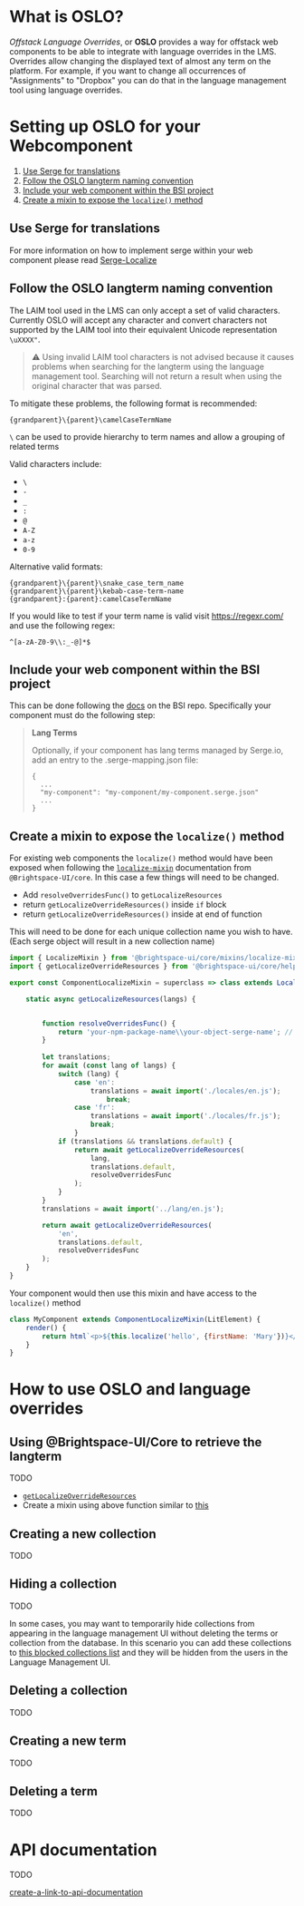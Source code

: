 # What is OSLO?
*Offstack Language Overrides*, or **OSLO** provides a way for offstack web components to be able to integrate with language overrides in the LMS. Overrides allow changing the displayed text of almost any term on the platform. For example, if you want to change all occurrences of "Assignments" to "Dropbox" you can do that in the language management tool using language overrides.


# Setting up OSLO for your Webcomponent

  1. [Use Serge for translations](#use-serge-for-translations)
  2. [Follow the OSLO langterm naming convention](#follow-the-oslo-langterm-naming-convention)
  3. [Include your web component within the BSI project](#include-your-web-component-within-the-bsi-project)
  4. [Create a mixin to expose the `localize()` method](#create-a-mixin-to-expose-the-localize-method)
## Use Serge for translations
For more information on how to implement serge within your web component please read [Serge-Localize](https://docs.dev.d2l/index.php/Serge-Localize)
## Follow the OSLO langterm naming convention
The LAIM tool used in the LMS can only accept a set of valid characters. Currently OSLO will accept any character and convert characters not supported by the LAIM tool into their equivalent Unicode representation `\uXXXX"`.


> :warning: Using invalid LAIM tool characters is not advised because it causes problems when searching for the langterm using the language management tool. Searching will not return a result when using the original character that was parsed.

To mitigate these problems, the following format is recommended:
```
{grandparent}\{parent}\camelCaseTermName
```
`\` can be used to provide hierarchy to term names and allow a grouping of related terms

Valid characters include:
- `\`
- `-`
- `_`
- `:`
- `@`
- `A-Z`
- `a-z`
- `0-9`

Alternative valid formats:
```
{grandparent}\{parent}\snake_case_term_name
{grandparent}\{parent}\kebab-case-term-name
{grandparent}:{parent}:camelCaseTermName
```

If you would like to test if your term name is valid visit https://regexr.com/ and use the following regex:
```
^[a-zA-Z0-9\\:_-@]*$
```

## Include your web component within the BSI project
This can be done following the [docs](https://github.com/Brightspace/brightspace-integration/blob/master/docs/web-components.md) on the BSI repo.
Specifically your component must do the following step:
> **Lang Terms**
> 
> Optionally, if your component has lang terms managed by Serge.io, add an entry to the .serge-mapping.json file:
> ```
> {
>   ...
>   "my-component": "my-component/my-component.serge.json"
>   ...
> }
> ```

## Create a mixin to expose the `localize()` method

For existing web components the `localize()` method would have been exposed when following the [`localize-mixin`](https://github.com/BrightspaceUI/core/blob/master/mixins/localize-mixin.md) documentation from `@Brightspace-UI/core`. In this case a few things will need to be changed.
- Add `resolveOverridesFunc()` to `getLocalizeResources`
- return `getLocalizeOverrideResources()` inside `if` block
- return `getLocalizeOverrideResources()` inside at end of function

This will need to be done for each unique collection name you wish to have. (Each serge object will result in a new collection name)

```javascript
import { LocalizeMixin } from '@brightspace-ui/core/mixins/localize-mixin.js';
import { getLocalizeOverrideResources } from '@brightspace-ui/core/helpers/getLocalizeResources.js'; // NEWLY ADDED FOR OSLO

export const ComponentLocalizeMixin = superclass => class extends LocalizeMixin(superclass) {

    static async getLocalizeResources(langs) {


        function resolveOverridesFunc() {                                                            // NEWLY ADDED FOR OSLO
            return 'your-npm-package-name\\your-object-serge-name'; // Collection Name               // NEWLY ADDED FOR OSLO     
        }                                                                                            // NEWLY ADDED FOR OSLO
        
        let translations;
        for await (const lang of langs) {
            switch (lang) {
                case 'en':
                    translations = await import('./locales/en.js');
                        break;
                case 'fr':
                    translations = await import('./locales/fr.js');
                    break;
                }
            if (translations && translations.default) {
                return await getLocalizeOverrideResources(                                           // NEWLY ADDED FOR OSLO                              
                    lang,                                                                            // NEWLY ADDED FOR OSLO
                    translations.default,                                                            // NEWLY ADDED FOR OSLO
                    resolveOverridesFunc                                                             // NEWLY ADDED FOR OSLO
                );                                                                                   // NEWLY ADDED FOR OSLO
            }
        }
		translations = await import('../lang/en.js');

        return await getLocalizeOverrideResources(                                                   // NEWLY ADDED FOR OSLO
            'en',                                                                                    // NEWLY ADDED FOR OSLO
            translations.default,                                                                    // NEWLY ADDED FOR OSLO
            resolveOverridesFunc                                                                     // NEWLY ADDED FOR OSLO
        );                                                                                           // NEWLY ADDED FOR OSLO
    }
}
```

Your component would then use this mixin and have access to the `localize()` method

```javascript
class MyComponent extends ComponentLocalizeMixin(LitElement) {
    render() {
        return html`<p>${this.localize('hello', {firstName: 'Mary'})}</p>`;
    }
}
```












# How to use OSLO and language overrides

## Using @Brightspace-UI/Core to retrieve the langterm
TODO
- [`getLocalizeOverrideResources`](https://github.com/BrightspaceUI/core/blob/master/helpers/getLocalizeResources.js#L334)
- Create a mixin using above function similar to [this](https://github.com/BrightspaceHypermediaComponents/activities/blob/master/components/d2l-activity-editor/mixins/d2l-activity-editor-lang-mixin.js)

## Creating a new collection
TODO

## Hiding a collection

TODO

In some cases, you may want to temporarily hide collections from appearing in the language management UI without deleting the terms or collection from the database. In this scenario you can add these collections to [this blocked collections list](https://github.com/Brightspace/lms/blob/master/lp/framework/core/D2L/lang/Provider/BlockedCollections.cs) and they will be hidden from the users in the Language Management UI.


## Deleting a collection
TODO

## Creating a new term
TODO

## Deleting a term
TODO

# API documentation

TODO

[create-a-link-to-api-documentation]()
